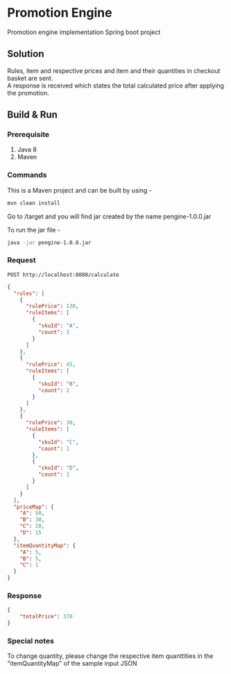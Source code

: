 # Promotion Engine
Promotion engine implementation Spring boot project

## Solution

Rules, item and respective prices and item and their quantities in checkout basket are sent. <br />
A response is received which states the total calculated price after applying the promotion.


## Build & Run

### Prerequisite
1. Java 8
2. Maven

### Commands

This is a Maven project and can be built by using - 
```bash
mvn clean install
```
Go to /target and you will find jar created by the name pengine-1.0.0.jar

To run the jar file -
```bash
java -jar pengine-1.0.0.jar
```

### Request
```
POST http://localhost:8080/calculate
```
```json
{
  "rules": [
    {
      "rulePrice": 130,
      "ruleItems": [
        {
          "skuId": "A",
          "count": 3
        }
      ]
    },
    {
      "rulePrice": 45,
      "ruleItems": [
        {
          "skuId": "B",
          "count": 2
        }
      ]
    },
    {
      "rulePrice": 30,
      "ruleItems": [
        {
          "skuId": "C",
          "count": 1
        },
        {
          "skuId": "D",
          "count": 1
        }
      ]
    }
  ],
  "priceMap": {
    "A": 50,
    "B": 30,
    "C": 20,
    "D": 15
  },
  "itemQuantityMap": {
    "A": 5,
    "B": 5,
    "C": 1
  }
}
```

### Response
```json
{
    "totalPrice": 370
}
```

### Special notes
To change quantity, please change the respective item quanttities in the "itemQuantityMap" of the sample input JSON

